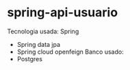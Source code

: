 # spring-api-usuario

Tecnologia usada:
Spring
- Spring data jpa
- Spring cloud openfeign
Banco usado:
- Postgres
